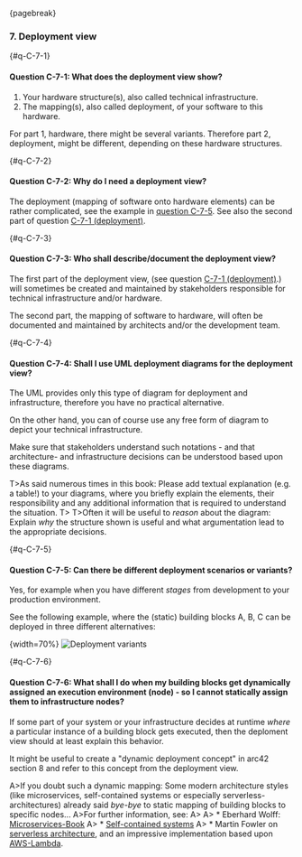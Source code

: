 {pagebreak}

### 7. Deployment view

{#q-C-7-1}
#### Question C-7-1: What does the deployment view show?

1. Your hardware structure(s), also called technical infrastructure.
2. The mapping(s), also called deployment, of your software to this hardware.

For part 1, hardware, there might be several variants.
Therefore part 2, deployment, might be different, depending on these hardware structures.

{#q-C-7-2}
#### Question C-7-2: Why do I need a deployment view?

The deployment (mapping of software onto hardware elements) can be rather complicated, see the example in [question C-7-5](#q-C-7-5). See also the second part of question [C-7-1 (deployment)](#q-C-7-1).


{#q-C-7-3}
#### Question C-7-3: Who shall describe/document the deployment view?

The first part of the deployment view, (see question [C-7-1 (deployment)](#q-C-7-1).) will sometimes be created and maintained by stakeholders responsible for technical infrastructure and/or hardware.

The second part, the mapping of software to hardware, will often be documented and maintained by architects and/or the development team.


{#q-C-7-4}
#### Question C-7-4: Shall I use UML deployment diagrams for the deployment view?

The UML provides only this type of diagram for deployment and infrastructure, therefore you have no practical alternative.

On the other hand, you can of course use any free form of diagram to depict your technical infrastructure.

Make sure that stakeholders understand such notations - and that architecture- and infrastructure decisions can be understood based upon these diagrams.

T>As said numerous times in this book: Please add textual explanation (e.g. a table!) to your diagrams, where you briefly explain the elements, their responsibility and any additional information that is required to understand the situation.
T>
T>Often it will be useful to _reason_ about the diagram: Explain _why_ the structure shown is useful and what argumentation lead to the appropriate decisions.

{#q-C-7-5}
#### Question C-7-5: Can there be different deployment scenarios or variants?

Yes, for example when you have different _stages_ from development to your production environment.

See the following example, where the (static) building blocks A, B, C can be deployed in three different alternatives:

{width=70%}
![Deployment variants](images/faq/C-Sections/deployment-variants.png)


{#q-C-7-6}
#### Question C-7-6: What shall I do when my building blocks get dynamically assigned an execution environment (node) - so I cannot statically assign them to infrastructure nodes?

If some part of your system or your infrastructure decides at runtime _where_ a particular instance of a building block gets executed, then the deploment view should at least explain this behavior.

It might be useful to create a "dynamic deployment concept" in arc42 section 8 and refer to this concept from the deployment view.

A>If you doubt such a dynamic mapping: Some modern architecture styles (like microservices, self-contained systems or especially serverless-architectures) already said _bye-bye_ to static mapping of building blocks to specific nodes...
A>For further information, see:
A>
A> * Eberhard Wolff: [Microservices-Book](http://microservices-book.com/)
A> * [Self-contained systems](http://scs-architecture.org/)
A> * Martin Fowler on [serverless architecture](http://martinfowler.com/articles/serverless.html), and an impressive implementation based upon [AWS-Lambda](https://serverless.com/).
